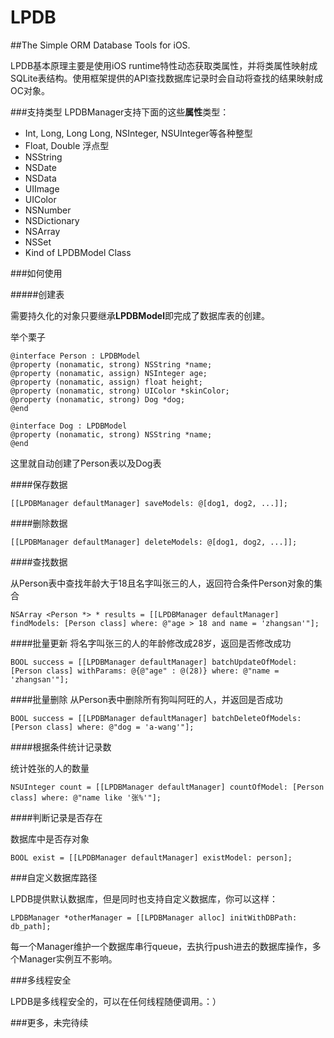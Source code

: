 # LPDB
##The Simple ORM Database Tools for iOS.

LPDB基本原理主要是使用iOS runtime特性动态获取类属性，并将类属性映射成SQLite表结构。使用框架提供的API查找数据库记录时会自动将查找的结果映射成OC对象。

###支持类型
LPDBManager支持下面的这些**属性**类型：

* Int, Long, Long Long, NSInteger, NSUInteger等各种整型
* Float, Double 浮点型
* NSString
* NSDate
* NSData
* UIImage
* UIColor
* NSNumber
* NSDictionary
* NSArray
* NSSet
* Kind of LPDBModel Class

###如何使用

#####创建表

需要持久化的对象只要继承**LPDBModel**即完成了数据库表的创建。

举个栗子

~~~objc
@interface Person : LPDBModel
@property (nonamatic, strong) NSString *name;
@property (nonamatic, assign) NSInteger age;
@property (nonamatic, assign) float height;
@property (nonamatic, strong) UIColor *skinColor;
@property (nonamatic, strong) Dog *dog;
@end

@interface Dog : LPDBModel
@property (nonamatic, strong) NSString *name;
@end
~~~

这里就自动创建了Person表以及Dog表

####保存数据
~~~objc
[[LPDBManager defaultManager] saveModels: @[dog1, dog2, ...]];
~~~

####删除数据

~~~objc
[[LPDBManager defaultManager] deleteModels: @[dog1, dog2, ...]];
~~~

####查找数据

从Person表中查找年龄大于18且名字叫张三的人，返回符合条件Person对象的集合

~~~objc
NSArray <Person *> * results = [[LPDBManager defaultManager] findModels: [Person class] where: @"age > 18 and name = 'zhangsan'"];
~~~

####批量更新
将名字叫张三的人的年龄修改成28岁，返回是否修改成功

~~~objc
BOOL success = [[LPDBManager defaultManager] batchUpdateOfModel: [Person class] withParams: @{@"age" : @(28)} where: @"name = 'zhangsan'"];
~~~

####批量删除
从Person表中删除所有狗叫阿旺的人，并返回是否成功
~~~objc
BOOL success = [[LPDBManager defaultManager] batchDeleteOfModels: [Person class] where: @"dog = 'a-wang'"];
~~~

####根据条件统计记录数

统计姓张的人的数量

~~~objc
NSUInteger count = [[LPDBManager defaultManager] countOfModel: [Person class] where: @"name like '张%'"];
~~~

####判断记录是否存在

数据库中是否存对象

~~~objc
BOOL exist = [[LPDBManager defaultManager] existModel: person];
~~~


###自定义数据库路径

LPDB提供默认数据库，但是同时也支持自定义数据库，你可以这样：

~~~objc
LPDBManager *otherManager = [[LPDBManager alloc] initWithDBPath: db_path];
~~~

每一个Manager维护一个数据库串行queue，去执行push进去的数据库操作，多个Manager实例互不影响。

###多线程安全

LPDB是多线程安全的，可以在任何线程随便调用。：）

###更多，未完待续